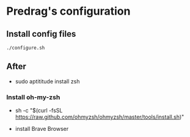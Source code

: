 # Predrag's configuration


## Install config files
```
./configure.sh
```

## After 
- sudo aptititude install zsh 
### Install oh-my-zsh 
- sh -c "$(curl -fsSL https://raw.github.com/ohmyzsh/ohmyzsh/master/tools/install.sh)"

- install Brave Browser
